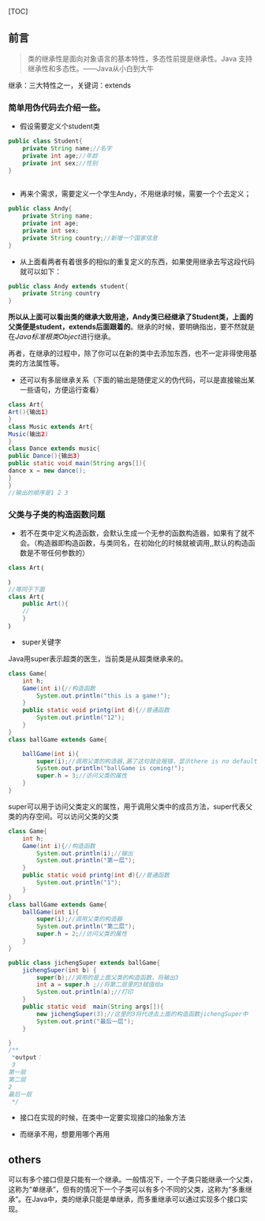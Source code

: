 

[TOC]

## 前言

> 类的继承性是面向对象语言的基本特性，多态性前提是继承性。Java 支持继承性和多态性。——Java从小白到大牛

继承：三大特性之一，关键词：extends

### 简单用伪代码去介绍一些。

- 假设需要定义个student类

```java
public class Student{
    private String name;//名字 
    private int age;//年龄
    private int sex;//性别
}
		
```

- 再来个需求，需要定义一个学生Andy，不用继承时候，需要一个个去定义；

```java
public class Andy{
    private String name;
    private int age;
    private int sex;
    private String country;//新增一个国家信息
}
```

- 从上面看两者有着很多的相似的重复定义的东西，如果使用继承去写这段代码就可以如下：

```java
public class Andy extends student{
	private String country
}
```

**所以从上面可以看出类的继承大致用途，Andy类已经继承了Student类，上面的父类便是student，extends后面跟着的**。继承的时候，要明确指出，要不然就是在*Java标准根类Object*进行继承。

再者，在继承的过程中，除了你可以在新的类中去添加东西，也不一定非得使用基类的方法属性等。

- 还可以有多层继承关系（下面的输出是随便定义的伪代码，可以是直接输出某一些语句，方便运行查看）

```java
class Art{
Art(){输出1}
}
class Music extends Art{
Music(输出2)
}
class Dance extends music{
public Dance(){输出3}
public static void main(String args[]){
dance x = new dance();
}
}
//输出的顺序是1 2 3
```

### 父类与子类的构造函数问题

- 若不在类中定义构造函数，会默认生成一个无参的函数构造器，如果有了就不会。（构造器即构造函数，与类同名，在初始化的时候就被调用,,默认的构造函数是不带任何参数的）

```java
class Art｛

｝
//等同于下面
class Art｛
	public Art(){
	//
	}
｝
```

- ​	super关键字

Java用super表示超类的医生，当前类是从超类继承来的。

```java
class Game{
    int h;
    Game(int i){//构造函数
        System.out.println("this is a game!");
    }
    public static void printg(int d){//普通函数
        System.out.println("12");
    }
}
class ballGame extends Game{

    ballGame(int i){
        super(i);//调用父类的构造器,漏了这句就会报错，显示there is no default constructor available
        System.out.println("ballGame is coming!");
        super.h = 3;//访问父类的属性
    }
}
```

super可以用于访问父类定义的属性，用于调用父类中的成员方法，super代表父类的内存空间。可以访问父类的父类

```java
class Game{
    int h;
    Game(int i){//构造函数
        System.out.println(i);//输出
        System.out.println("第一层");
    }
    public static void printg(int d){//普通函数
        System.out.println("1");
    }
}
class ballGame extends Game{
    ballGame(int i){
    	super(i);//调用父类的构造器
    	System.out.println("第二层");
    	super.h = 2;//访问父类的属性
    }
}

public class jichengSuper extends ballGame{
    jichengSuper(int b) {
    	super(b);//调用的是上面父类的构造函数，将输出3
     	int a = super.h ;//将第二层里的3赋值给a
     	System.out.println(a);//打印
    }
    public static void  main(String args[]){
        new jichengSuper(3);//这里的3将代进去上面的构造函数jichengSuper中
        System.out.print("最后一层");
    }

}
/**
 *output：
 3
第一层
第二层
2
最后一层
 */


```



- 接口在实现的时候，在类中一定要实现接口的抽象方法

- 而继承不用，想要用哪个再用



## others

可以有多个接口但是只能有一个继承。一般情况下，一个子类只能继承一个父类，这称为“单继承”，但有的情况下一个子类可以有多个不同的父类，这称为“多重继承”。在Java中，类的继承只能是单继承，而多重继承可以通过实现多个接口实现。

